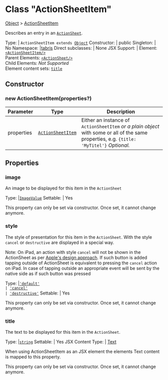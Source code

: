 ---
---
# Class "ActionSheetItem"

<a href="https://developer.mozilla.org/en-US/docs/Web/JavaScript/Reference/Global_Objects/Object" title="View &quot;Object&quot; on MDN">Object</a> > <a href="#" >ActionSheetItem</a>

Describes an entry in an [`ActionSheet`](./ActionSheet.md).


Type: | <code style="white-space: nowrap">ActionSheetItem extends <a href="https://developer.mozilla.org/en-US/docs/Web/JavaScript/Reference/Global_Objects/Object" title="View &quot;Object&quot; on MDN">Object</a></code>
Constructor: | public
Singleton: | No
Namespace: |<a href="../modules.html#startup" >tabris</a>
Direct subclasses: | None
JSX Support: | Element: <code style="white-space: nowrap"><a href="#" >&lt;ActionSheetItem/&gt;</a></code><br/>Parent Elements: <code style="white-space: nowrap"><a href="ActionSheet.html" title="ActionSheet Class Reference">&lt;ActionSheet/&gt;</a></code><br/>Child Elements: *Not Supported*<br/>Element content sets: [<code style="white-space: nowrap">title</code>](#title)

## Constructor

### new ActionSheetItem(properties?)

Parameter|Type|Description
-|-|-
properties | <code style="white-space: nowrap"><a href="#" >ActionSheetItem</a></code> | Either an instance of `ActionSheetItem` *or a plain object* with some or all of the same properties, e.g. `{title: 'MyTitel'}` *Optional.*

## Properties

### image


An image to be displayed for this item in the `ActionSheet`

Type: |<code style="white-space: nowrap"><a href="Image.html#imagevalue" title="Image Class Type">ImageValue</a></code>
Settable: | Yes




This property can only be set via constructor. Once set, it cannot change anymore.



### style


The style of presentation for this item in the `ActionSheet`. With the style `cancel` or `destructive` are displayed in a special way.

Note: On iPad, an action with style `cancel` will not be shown in the ActionSheet as per [Apple's design approach](https://developer.apple.com/documentation/uikit/windows_and_screens/getting_the_user_s_attention_with_alerts_and_action_sheets). If such button is added tapping outside of ActionSheet is equivalent to pressing the `cancel` action on iPad. In case of tapping outside an appropriate event will be sent by the native side as if such button was pressed

Type: |<code style="white-space: nowrap"><a href="https://developer.mozilla.org/en-US/docs/Web/JavaScript/Data_structures#string_type" title="View &quot;string&quot; on MDN">'default'</a><br/>&#124; <a href="https://developer.mozilla.org/en-US/docs/Web/JavaScript/Data_structures#string_type" title="View &quot;string&quot; on MDN">'cancel'</a><br/>&#124; <a href="https://developer.mozilla.org/en-US/docs/Web/JavaScript/Data_structures#string_type" title="View &quot;string&quot; on MDN">'destructive'</a></code>
Settable: | Yes




This property can only be set via constructor. Once set, it cannot change anymore.



### title


The text to be displayed for this item in the `ActionSheet`.

Type: |<code style="white-space: nowrap"><a href="https://developer.mozilla.org/en-US/docs/Web/JavaScript/Data_structures#string_type" title="View &quot;string&quot; on MDN">string</a></code>
Settable: | Yes
JSX Content Type: | [Text](../declarative-ui.md#jsx-specifics)





When using ActionSheetItem as an JSX element the elements Text content is mapped to this property.

This property can only be set via constructor. Once set, it cannot change anymore.




